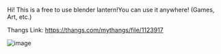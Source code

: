 Hi! This is a free to use blender lantern!You can use it anywhere! (Games, Art, etc.)

Thangs Link: https://thangs.com/mythangs/file/1123917

![image](https://github.com/user-attachments/assets/4aee1a80-ec9c-439f-9a07-52fc9bc65222)

